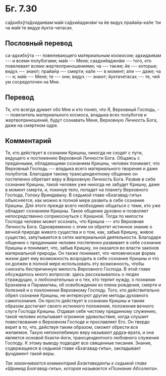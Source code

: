 # Бг. 7.30
са̄дхибхӯта̄дхидаивам̇ ма̄м̇
са̄дхийаджн̃ам̇ ча йе видух̣
прайа̄н̣а-ка̄ле ’пи ча ма̄м̇
те видур йукта-четасах̣
## Пословный перевод

са-адхибхӯта --- повелевающего материальным космосом; адхидаивам --- и
всеми полубогами; ма̄м --- Меня; саадхийаджн̃ам --- того, кто повелевает
всеми жертвоприношениями; ча --- также; йе --- которые; видух̣ --- знают;
прайа̄н̣а --- смерти; ка̄ле --- в момент; апи --- даже; ча --- и; ма̄м ---
Меня; те --- они; видух̣ --- знают; йуктачетасах̣ --- те, чей ум
сосредоточен на Мне.

## Перевод

Те, кто всегда думает обо Мне и кто понял, что Я, Верховный Господь, ---
повелитель материального космоса, владыка всех полубогов и
жертвоприношений, будут сознавать Меня, Верховную Личность Бога, даже на
смертном одре.

## Комментарий

Те, кто действует в сознании Кришны, никогда не сходят с пути, ведущего
к постижению Верховной Личности Бога. Общаясь с преданными, обладающими
сознанием Кришны, человек понимает, что Верховный Господь --- владыка
всего материального творения и даже полубогов. Благодаря такому
трансцендентному общению он постепенно обретает веру в Верховную
Личность Бога. Развив в себе сознание Кришны, такой человек уже никогда
не забудет Кришну, даже в момент смерти, и, покинув тело, попадет на
планету Верховного Господа, Голоку Вриндавану. В седьмой главе
«Бхагавад-гиты» объясняется, как можно в полной мере развить в себе
сознание Кришны. Для этого прежде всего необходимо общаться с теми, кто
уже обладает сознанием Кришны. Такое общение духовно и позволяет
непосредственно соприкоснуться с Кришной. Тогда по милости Господа
человек может осознать, что Кришна --- это Верховная Личность Бога.
Одновременно с этим он обретет истинное знание о вечной природе живого
существа и о том, как, забыв Кришну, живое существо, запутывается в
сетях материальной деятельности. Благодаря общению с преданными человек
постепенно развивает в себе сознание Кришны и понимает, что, забыв
Кришну, он оказался во власти законов материальной природы. Он также
понимает, что человеческая форма жизни дает ему возможность возродить в
себе сознание Кришны и что он должен в полной мере использовать эту
возможность, чтобы снискать беспричинную милость Верховного Господа. В
этой главе обсуждалось много вопросов: здесь рассказывалось о людях
страждущих, о любознательных и о тех, кто терпит нужду, о познании
Брахмана и Параматмы, об освобождении из плена рождения, смерти и
болезней и о поклонении Верховному Господу. Того, кто действительно
обрел сознание Кришны, не интересуют другие методы духовного
самопознания. Он просто действует в сознании Кришны и таким образом
достигает своего истинного положения, положения вечного слуги Господа
Кришны. Отдавая себя чистому преданному служению, такой человек
испытывает огромное удовольствие, когда слушает повествования о
Верховном Господе и прославляет Его. Он твердо верит в то, что, действуя
таким образом, сможет обрести все желаемое. Такую непоколебимую веру
называют др̣д̣ха-врата, и она является основой бхакти-йоги,
трансцендентного любовного служения Господу. К этому выводу подводят все
священные писания. Знание, содержащееся в седьмой главе «Бхагавад-гиты»,
закладывает фундамент такой веры.

*Так заканчивается комментарий Бхактиведанты к седьмой главе «Шримад
Бхагавад-гиты», которая называется «Познание Абсолюта».*
